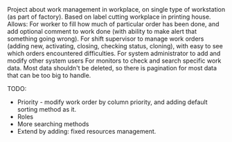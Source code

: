 <Work in Progress>
Project about work management in workplace, on single type of workstation (as part of factory). Based on label cutting workplace in printing house.
Allows:
For worker to fill how much of particular order has been done, and add optional comment to work done (with ability to make alert that something going wrong).
For shift supervisor to manage work orders (adding new, activating, closing, checking status, cloning), with easy to see which orders encountered difficulties.
For system administrator to add and modify other system users
For monitors to check and search specific work data.
Most data shouldn't be deleted, so there is pagination for most data that can be too big to handle.

TODO:
- Priority - modify work order by column priority, and adding default sorting method as it.
- Roles
- More searching methods
- Extend by adding: fixed resources management.
